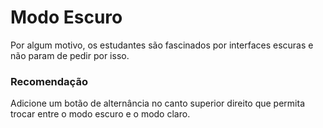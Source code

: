 # Modo Escuro

Por algum motivo, os estudantes são fascinados por interfaces escuras e não param de pedir por isso.

### Recomendação

Adicione um botão de alternância no canto superior direito que permita trocar entre o modo escuro e o modo claro.
